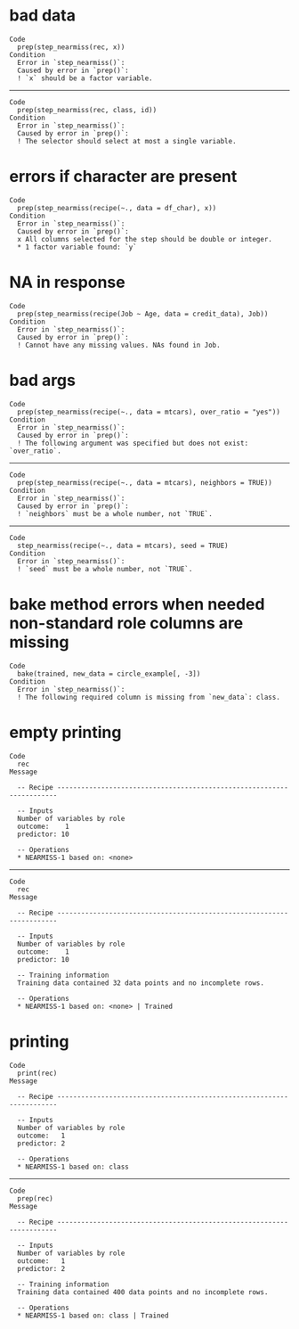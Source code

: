 # bad data

    Code
      prep(step_nearmiss(rec, x))
    Condition
      Error in `step_nearmiss()`:
      Caused by error in `prep()`:
      ! `x` should be a factor variable.

---

    Code
      prep(step_nearmiss(rec, class, id))
    Condition
      Error in `step_nearmiss()`:
      Caused by error in `prep()`:
      ! The selector should select at most a single variable.

# errors if character are present

    Code
      prep(step_nearmiss(recipe(~., data = df_char), x))
    Condition
      Error in `step_nearmiss()`:
      Caused by error in `prep()`:
      x All columns selected for the step should be double or integer.
      * 1 factor variable found: `y`

# NA in response

    Code
      prep(step_nearmiss(recipe(Job ~ Age, data = credit_data), Job))
    Condition
      Error in `step_nearmiss()`:
      Caused by error in `prep()`:
      ! Cannot have any missing values. NAs found in Job.

# bad args

    Code
      prep(step_nearmiss(recipe(~., data = mtcars), over_ratio = "yes"))
    Condition
      Error in `step_nearmiss()`:
      Caused by error in `prep()`:
      ! The following argument was specified but does not exist: `over_ratio`.

---

    Code
      prep(step_nearmiss(recipe(~., data = mtcars), neighbors = TRUE))
    Condition
      Error in `step_nearmiss()`:
      Caused by error in `prep()`:
      ! `neighbors` must be a whole number, not `TRUE`.

---

    Code
      step_nearmiss(recipe(~., data = mtcars), seed = TRUE)
    Condition
      Error in `step_nearmiss()`:
      ! `seed` must be a whole number, not `TRUE`.

# bake method errors when needed non-standard role columns are missing

    Code
      bake(trained, new_data = circle_example[, -3])
    Condition
      Error in `step_nearmiss()`:
      ! The following required column is missing from `new_data`: class.

# empty printing

    Code
      rec
    Message
      
      -- Recipe ----------------------------------------------------------------------
      
      -- Inputs 
      Number of variables by role
      outcome:    1
      predictor: 10
      
      -- Operations 
      * NEARMISS-1 based on: <none>

---

    Code
      rec
    Message
      
      -- Recipe ----------------------------------------------------------------------
      
      -- Inputs 
      Number of variables by role
      outcome:    1
      predictor: 10
      
      -- Training information 
      Training data contained 32 data points and no incomplete rows.
      
      -- Operations 
      * NEARMISS-1 based on: <none> | Trained

# printing

    Code
      print(rec)
    Message
      
      -- Recipe ----------------------------------------------------------------------
      
      -- Inputs 
      Number of variables by role
      outcome:   1
      predictor: 2
      
      -- Operations 
      * NEARMISS-1 based on: class

---

    Code
      prep(rec)
    Message
      
      -- Recipe ----------------------------------------------------------------------
      
      -- Inputs 
      Number of variables by role
      outcome:   1
      predictor: 2
      
      -- Training information 
      Training data contained 400 data points and no incomplete rows.
      
      -- Operations 
      * NEARMISS-1 based on: class | Trained

